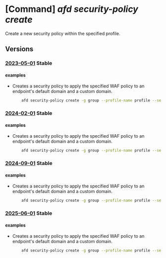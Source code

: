 # [Command] _afd security-policy create_

Create a new security policy within the specified profile.

## Versions

### [2023-05-01](/Resources/mgmt-plane/L3N1YnNjcmlwdGlvbnMve30vcmVzb3VyY2Vncm91cHMve30vcHJvdmlkZXJzL21pY3Jvc29mdC5jZG4vcHJvZmlsZXMve30vc2VjdXJpdHlwb2xpY2llcy97fQ==/2023-05-01.xml) **Stable**

<!-- mgmt-plane /subscriptions/{}/resourcegroups/{}/providers/microsoft.cdn/profiles/{}/securitypolicies/{} 2023-05-01 -->

#### examples

- Creates a security policy to apply the specified WAF policy to an endpoint's default domain and a custom domain.
    ```bash
        afd security-policy create -g group --profile-name profile --security-policy-name sp1 --domains /subscriptions/sub1/resourcegroups/rg1/providers/Microsoft.Cdn/profiles/profile1/afdEndpoints/endpoint1 /subscriptions/sub1/resourcegroups/rg1/providers/Microsoft.Cdn/profiles/profile1/customDomains/customDomain1 --waf-policy /subscriptions/sub1/resourcegroups/rg1/providers/Microsoft.Network/frontdoorwebapplicationfirewallpolicies/waf1
    ```

### [2024-02-01](/Resources/mgmt-plane/L3N1YnNjcmlwdGlvbnMve30vcmVzb3VyY2Vncm91cHMve30vcHJvdmlkZXJzL21pY3Jvc29mdC5jZG4vcHJvZmlsZXMve30vc2VjdXJpdHlwb2xpY2llcy97fQ==/2024-02-01.xml) **Stable**

<!-- mgmt-plane /subscriptions/{}/resourcegroups/{}/providers/microsoft.cdn/profiles/{}/securitypolicies/{} 2024-02-01 -->

#### examples

- Creates a security policy to apply the specified WAF policy to an endpoint's default domain and a custom domain.
    ```bash
        afd security-policy create -g group --profile-name profile --security-policy-name sp1 --domains /subscriptions/sub1/resourcegroups/rg1/providers/Microsoft.Cdn/profiles/profile1/afdEndpoints/endpoint1 /subscriptions/sub1/resourcegroups/rg1/providers/Microsoft.Cdn/profiles/profile1/customDomains/customDomain1 --waf-policy /subscriptions/sub1/resourcegroups/rg1/providers/Microsoft.Network/frontdoorwebapplicationfirewallpolicies/waf1
    ```

### [2024-09-01](/Resources/mgmt-plane/L3N1YnNjcmlwdGlvbnMve30vcmVzb3VyY2Vncm91cHMve30vcHJvdmlkZXJzL21pY3Jvc29mdC5jZG4vcHJvZmlsZXMve30vc2VjdXJpdHlwb2xpY2llcy97fQ==/2024-09-01.xml) **Stable**

<!-- mgmt-plane /subscriptions/{}/resourcegroups/{}/providers/microsoft.cdn/profiles/{}/securitypolicies/{} 2024-09-01 -->

#### examples

- Creates a security policy to apply the specified WAF policy to an endpoint's default domain and a custom domain.
    ```bash
        afd security-policy create -g group --profile-name profile --security-policy-name sp1 --domains /subscriptions/sub1/resourcegroups/rg1/providers/Microsoft.Cdn/profiles/profile1/afdEndpoints/endpoint1 /subscriptions/sub1/resourcegroups/rg1/providers/Microsoft.Cdn/profiles/profile1/customDomains/customDomain1 --waf-policy /subscriptions/sub1/resourcegroups/rg1/providers/Microsoft.Network/frontdoorwebapplicationfirewallpolicies/waf1
    ```

### [2025-06-01](/Resources/mgmt-plane/L3N1YnNjcmlwdGlvbnMve30vcmVzb3VyY2Vncm91cHMve30vcHJvdmlkZXJzL21pY3Jvc29mdC5jZG4vcHJvZmlsZXMve30vc2VjdXJpdHlwb2xpY2llcy97fQ==/2025-06-01.xml) **Stable**

<!-- mgmt-plane /subscriptions/{}/resourcegroups/{}/providers/microsoft.cdn/profiles/{}/securitypolicies/{} 2025-06-01 -->

#### examples

- Creates a security policy to apply the specified WAF policy to an endpoint's default domain and a custom domain.
    ```bash
        afd security-policy create -g group --profile-name profile --security-policy-name sp1 --domains /subscriptions/sub1/resourcegroups/rg1/providers/Microsoft.Cdn/profiles/profile1/afdEndpoints/endpoint1 /subscriptions/sub1/resourcegroups/rg1/providers/Microsoft.Cdn/profiles/profile1/customDomains/customDomain1 --waf-policy /subscriptions/sub1/resourcegroups/rg1/providers/Microsoft.Network/frontdoorwebapplicationfirewallpolicies/waf1
    ```

